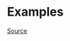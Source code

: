


# Examples


[Source](http://www.rubydoc.info/gems/rubocop/RuboCop/Cop/Layout/SpaceInsideRangeLiteral)
